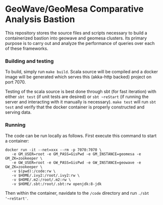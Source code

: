 # GeoWave/GeoMesa Comparative Analysis Bastion

This repository stores the source files and scripts necessary to
build a containerized bastion into geowave and geomesa clusters. Its
primary purpose is to carry out and analyze the performance of queries
over each of these frameworks.

### Building and testing

To build, simply run `make build`. Scala source will be compiled and a
docker image will be generated which serves this (akka-http backed)
project on port 7070.

Testing of the scala source is best done through sbt (for fast
iteration) with either `sbt test` (if unit tests are desired) or
`sbt ~reStart` (if running the server and interacting with it manually
is necessary). `make test` will run `sbt test` and verify that the
docker container is properly constructed and serving data.

### Running ###

The code can be run locally as follows.
First execute this command to start a container:
```
docker run -it --net=xxx --rm -p 7070:7070 \
   -e GM_USER=root -e GM_PASS=GisPwd -e GM_INSTANCE=geomesa -e GM_ZK=zookeeper \
   -e GW_USER=root -e GW_PASS=GisPwd -e GW_INSTANCE=geowave -e GW_ZK=zookeeper \
   -v $(pwd):/code:rw \
   -v $HOME/.ivy2:/root/.ivy2:rw \
   -v $HOME/.m2:/root/.m2:rw \
   -v $HOME/.sbt:/root/.sbt:rw openjdk:8-jdk
```

Then within the container, navidate to the `/code` directory and run `./sbt '~reStart'`.
